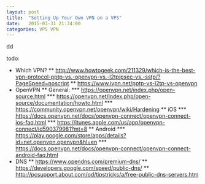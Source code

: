 ```yaml
---
layout: post
title:  "Setting Up Your Own VPN on a VPS"
date:   2015-03-31 21:34:00
categories: VPS VPN
---
```

dd

todo:

* Which VPN?
** <http://www.howtogeek.com/211329/which-is-the-best-vpn-protocol-pptp-vs.-openvpn-vs.-l2tpipsec-vs.-sstp/?PageSpeed=noscript>
** <https://www.ivpn.net/pptp-vs-l2tp-vs-openvpn>
* OpenVPN
** General:
*** <https://openvpn.net/index.php/open-source.html>
*** <https://openvpn.net/index.php/open-source/documentation/howto.html>
*** <https://community.openvpn.net/openvpn/wiki/Hardening>
** iOS
*** <https://docs.openvpn.net/docs/openvpn-connect/openvpn-connect-ios-faq.html>
*** <https://itunes.apple.com/us/app/openvpn-connect/id590379981?mt=8>
** Android
*** <https://play.google.com/store/apps/details?id=net.openvpn.openvpn&hl=en>
*** <https://docs.openvpn.net/docs/openvpn-connect/openvpn-connect-android-faq.html>
* DNS
** <https://www.opendns.com/premium-dns/>
** <https://developers.google.com/speed/public-dns/>
** <http://pcsupport.about.com/od/tipstricks/a/free-public-dns-servers.htm>
